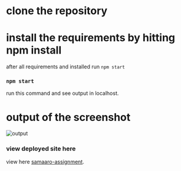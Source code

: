 # clone the repository


# install the requirements by hitting npm install

after all requirements and installed run `npm start`

### `npm start`

run this command and see output in localhost.

# output of the screenshot

![output](https://user-images.githubusercontent.com/31813770/185734043-e4eeb417-63fc-4a6b-8072-903d36150c3a.png)

### view deployed site here


view here [samaaro-assignment](https://samaaro-task.netlify.app/).
